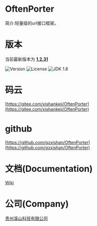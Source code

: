 # OftenPorter
简介:轻量级的url接口框架。

##
# 版本
当前最新版本为  [**1.2.31**](https://mvnrepository.com/artifact/com.xishankeji/Porter-Core)

![Version](https://img.shields.io/badge/Version-1.2.31-brightgreen.svg)
![License](http://img.shields.io/:License-Apache2.0-blue.svg)
![JDK 1.8](https://img.shields.io/badge/JDK-1.8-green.svg)

# 码云
[https://gitee.com/xishankeji/OftenPorter](https://gitee.com/xishankeji/OftenPorter)
# github
[https://github.com/gzxishan/OftenPorter](https://github.com/gzxishan/OftenPorter)

##
# 文档(Documentation)
[Wiki](https://github.com/gzxishan/OftenPorter/wiki)

##
# 公司(Company)
[贵州溪山科技有限公司](http://www.xishankeji.com)
